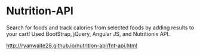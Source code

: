 # Nutrition-API

Search for foods and track calories from selected foods by adding results to your cart!
Used BootStrap, jQuery, Angular JS, and Nutritionix API.

http://ryanwaite28.github.io/nutrition-api/fnt-api.html
